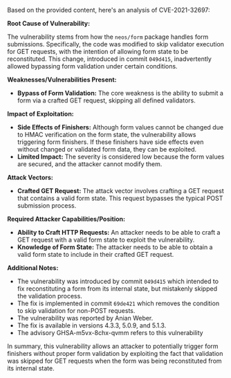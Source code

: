 Based on the provided content, here's an analysis of CVE-2021-32697:

**Root Cause of Vulnerability:**

The vulnerability stems from how the `neos/form` package handles form submissions. Specifically, the code was modified to skip validator execution for GET requests, with the intention of allowing form state to be reconstituted. This change, introduced in commit `049d415`, inadvertently allowed bypassing form validation under certain conditions.

**Weaknesses/Vulnerabilities Present:**

- **Bypass of Form Validation:** The core weakness is the ability to submit a form via a crafted GET request, skipping all defined validators.

**Impact of Exploitation:**

- **Side Effects of Finishers:** Although form values cannot be changed due to HMAC verification on the form state, the vulnerability allows triggering form finishers. If these finishers have side effects even without changed or validated form data, they can be exploited.
- **Limited Impact:** The severity is considered low because the form values are secured, and the attacker cannot modify them.

**Attack Vectors:**

- **Crafted GET Request:** The attack vector involves crafting a GET request that contains a valid form state. This request bypasses the typical POST submission process.

**Required Attacker Capabilities/Position:**

- **Ability to Craft HTTP Requests:** An attacker needs to be able to craft a GET request with a valid form state to exploit the vulnerability.
- **Knowledge of Form State:** The attacker needs to be able to obtain a valid form state to include in their crafted GET request.

**Additional Notes:**

- The vulnerability was introduced by commit `049d415` which intended to fix reconstituting a form from its internal state, but mistakenly skipped the validation process.
- The fix is implemented in commit `69de421` which removes the condition to skip validation for non-POST requests.
- The vulnerability was reported by Anian Weber.
- The fix is available in versions 4.3.3, 5.0.9, and 5.1.3.
- The advisory GHSA-m5vx-8chx-qvmm refers to this vulnerability

In summary, this vulnerability allows an attacker to potentially trigger form finishers without proper form validation by exploiting the fact that validation was skipped for GET requests when the form was being reconstituted from its internal state.